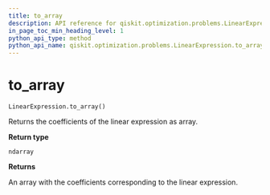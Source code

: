 ```yaml
---
title: to_array
description: API reference for qiskit.optimization.problems.LinearExpression.to_array
in_page_toc_min_heading_level: 1
python_api_type: method
python_api_name: qiskit.optimization.problems.LinearExpression.to_array
---
```


# to\_array

<span id="qiskit.optimization.problems.LinearExpression.to_array" />

`LinearExpression.to_array()`

Returns the coefficients of the linear expression as array.

**Return type**

`ndarray`

**Returns**

An array with the coefficients corresponding to the linear expression.

